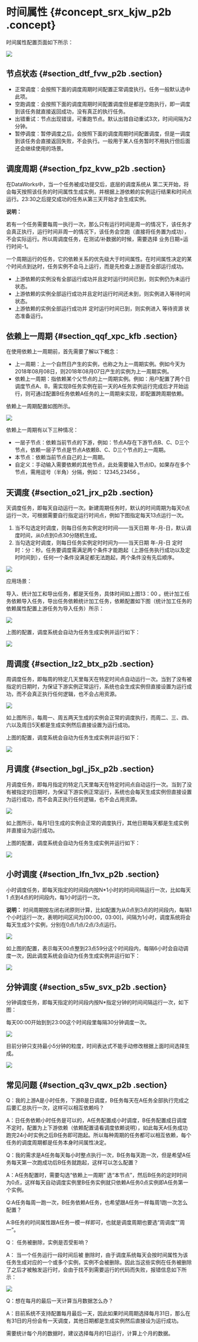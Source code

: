 # 时间属性 {#concept_srx_kjw_p2b .concept}

时间属性配置页面如下所示：

![](http://static-aliyun-doc.oss-cn-hangzhou.aliyuncs.com/assets/img/16302/15390517577912_zh-CN.png)

## 节点状态 {#section_dtf_fvw_p2b .section}

-   正常调度：会按照下面的调度周期时间配置正常调度执行。任务一般默认选中此项。
-   空跑调度：会按照下面的调度周期时间配置调度但是都是空跑执行，即一调度到该任务就直接返回成功，没有真正的执行任务。
-   出错重试：节点出现错误，可重跑节点。默认出错自动重试3次，时间间隔为2分钟。
-   暂停调度：暂停调度之后，会按照下面的调度周期时间配置调度，但是一调度到该任务会直接返回失败，不会执行。一般用于某人任务暂时不用执行但后面还会继续使用的场景。

## 调度周期 {#section_fpz_kvw_p2b .section}

在DataWorks中，当一个任务被成功提交后，底层的调度系统从 第二天开始，将会每天按照该任务的时间属性生成实例，并根据上游依赖的实例运行结果和时间点运行。23:30之后提交成功的任务从第三天开始才会生成实例。

**说明：** 

若有一个任务需要每周一执行一次，那么只有运行时间是周一的情况下，该任务才会真正执行，运行时间非周一的情况下，该任务会空跑（直接将任务置为成功），不会实际运行。所以周调度任务，在测试/补数据的时候，需要选择 业务日期=运行时间-1。

一个周期运行的任务，它的依赖关系的优先级大于时间属性。在时间属性决定的某个时间点到达时，任务实例不会马上运行，而是先检查上游是否全部运行成功。

-   上游依赖的实例没有全部运行成功并且定时运行时间已到，则实例仍为未运行状态。
-   上游依赖的实例全部运行成功并且定时运行时间还未到，则实例进入等待时间状态。
-   上游依赖的实例全部运行成功并 定时运行时间已到，则实例进入 等待资源 状态准备运行。

## 依赖上一周期 {#section_qqf_xpc_kfb .section}

在使用依赖上一周期前，首先需要了解以下概念：

-   上一周期：上一个自然日产生的实例，也称之为上一周期实例。例如今天为2018年08月08日，则2018年08月07日产生的实例为上一周期实例。
-   依赖上一周期：指依赖某个父节点的上一周期实例。例如：用户配置了两个日调度节点A、B，需实现B任务实例在前一天的A任务实例运行完成后才开始运行，则可通过配置B任务依赖A任务的上一周期来实现，即配置跨周期依赖。

依赖上一周期配置如图所示。

![](http://static-aliyun-doc.oss-cn-hangzhou.aliyuncs.com/assets/img/16302/153905175713394_zh-CN.png)

依赖上一周期有以下三种情况：

-   一层子节点：依赖当前节点的下游，例如：节点A存在下游节点B、C、D三个节点，依赖一层子节点是节点A依赖B、C、D三个节点的上一周期。
-   本节点：依赖当前节点自己的上一周期。
-   自定义：手动输入需要依赖的其他节点，此处需要输入节点ID。如果存在多个节点，需用逗号（半角）分隔，例如： 12345,23456 。

## 天调度 {#section_o21_jrx_p2b .section}

天调度任务，即每天自动运行一次。新建周期任务时，默认的时间周期为每天0点运行一次，可根据需要自行指定运行时间点，例如下图指定每天13点运行一次。

1.  当不勾选定时调度，则每日任务实例定时时间——当天日期 年-月-日，默认调度时间，从0点到0点30分随机生成。
2.  当勾选定时调度，则每日任务实例定时时间为——当天日期 年-月-日 定时时：分：秒。任务要调度需满足两个条件才能跑起（上游任务执行成功以及定时时间到），任何一个条件没满足都无法跑起，两个条件没有先后顺序。

![](http://static-aliyun-doc.oss-cn-hangzhou.aliyuncs.com/assets/img/16302/15390517587913_zh-CN.png)

应用场景：

导入、统计加工和导出任务，都是天任务，具体时间如上图13：00 。统计加工任务依赖导入任务，导出任务依赖统计加工任务，依赖配置如下图（统计加工任务的依赖属性配置上游任务为导入任务）所示：

![](http://static-aliyun-doc.oss-cn-hangzhou.aliyuncs.com/assets/img/16302/15390517587914_zh-CN.png)

上图的配置，调度系统会自动为任务生成实例并运行如下：

![](http://static-aliyun-doc.oss-cn-hangzhou.aliyuncs.com/assets/img/16302/15390517587915_zh-CN.png)

## 周调度 {#section_lz2_btx_p2b .section}

周调度任务，即每周的特定几天里每天在特定时间点自动运行一次。当到了没有被指定的日期时，为保证下游实例正常运行，系统也会生成实例但直接设置为运行成功，而不会真正执行任何逻辑，也不会占用资源。

![](http://static-aliyun-doc.oss-cn-hangzhou.aliyuncs.com/assets/img/16302/15390517587916_zh-CN.png)

如上图所示，每周一、周五两天生成的实例会正常的调度执行，而周二、三、四、六以及周日5天都是生成实例然后直接设置为运行成功。

上图的配置，调度系统会自动为任务生成实例并运行如下：

![](http://static-aliyun-doc.oss-cn-hangzhou.aliyuncs.com/assets/img/16302/15390517587917_zh-CN.png)

## 月调度 {#section_bgl_j5x_p2b .section}

月调度任务，即每月指定的特定几天里每天在特定时间点自动运行一次。当到了没有被指定的日期时，为保证下游实例正常运行，系统也会每天生成实例但直接设置为运行成功，而不会真正执行任何逻辑，也不会占用资源。

![](http://static-aliyun-doc.oss-cn-hangzhou.aliyuncs.com/assets/img/16302/15390517587918_zh-CN.png)

如上图所示，每月1日生成的实例会正常的调度执行，其他日期每天都是生成实例并直接设为运行成功。

上图的配置，调度系统会自动为任务生成实例并运行如下：

![](http://static-aliyun-doc.oss-cn-hangzhou.aliyuncs.com/assets/img/16302/15390517587919_zh-CN.png)

## 小时调度 {#section_lfn_1vx_p2b .section}

小时调度任务，即每天指定的时间段内按N\*1小时的时间间隔运行一次，比如每天1 点到4点的时间段内，每1小时运行一次。

**说明：** 时间周期按左闭右闭原则计算，比如配置为从0点到3点的时间段内，每隔1个小时运行一次，表明时间区间为\[00:00，03:00\]，间隔为1小时，调度系统将会每天生成3个实例，分别在0点/1点/2点/3点运行。

![](http://static-aliyun-doc.oss-cn-hangzhou.aliyuncs.com/assets/img/16302/15390517587920_zh-CN.png)

如上图的配置，表示每天00点整到23点59分这个时间段内，每隔6小时会自动调度一次，因此调度系统会自动为任务生成实例并运行如下：

![](http://static-aliyun-doc.oss-cn-hangzhou.aliyuncs.com/assets/img/16302/15390517587921_zh-CN.png)

## 分钟调度 {#section_s5w_svx_p2b .section}

分钟调度任务，即每天指定的时间段内按N\*指定分钟的时间间隔运行一次，如下图：

每天00:00开始到到23:00这个时间段里每隔30分钟调度一次。

![](http://static-aliyun-doc.oss-cn-hangzhou.aliyuncs.com/assets/img/16302/15390517587922_zh-CN.png)

目前分钟只支持最小5分钟的粒度，时间表达式不能手动修改根据上面时间选择生成。

![](http://static-aliyun-doc.oss-cn-hangzhou.aliyuncs.com/assets/img/16302/15390517587923_zh-CN.png)

## 常见问题 {#section_q3v_qwx_p2b .section}

Q：我的上游A是小时任务，下游B是日调度，B任务每天在A任务全部执行完成之后要汇总执行一次，这样可以相互依赖吗？

A：日任务依赖小时任务是可以的，A任务配置成小时调度，B任务配置成日调度不定时，配置为上下游依赖（依赖配置请看调度依赖说明），如此每天A任务成功跑完24小时实例之后B任务即可跑起。所以每种周期的任务都可以相互依赖，每个任务的调度周期都是任务本身时间属性决定。

Q：我的需求是A任务每天每小时整点执行一次，B任务每天跑一次，但是希望A任务每天第一次跑成功后B任务就跑起，这样可以怎么配置？

A：A任务配置时，需要勾选“依赖上一周期” 选“本节点”，然后B任务的定时时间为0点，这样每天自动调度实例里B任务实例就只依赖A任务0点实例即A任务第一个实例。

Q:A任务每周一跑一次，B任务依赖A任务，也希望跟A任务一样每周1跑一次怎么配置？

A:B任务的时间属性跟A任务一模一样即可，也就是调度周期也要选“周调度”“周一”。

Q： 任务被删除，实例是否受影响？

A： 当一个任务运行一段时间后被 删除时，由于调度系统每天会按时间属性为该任务生成对应的一个或多个实例，实例不会被删除。因此当这些实例在任务被删除了之后才被触发运行时，会由于找不到需要运行的代码而失败，报错信息如下所示：

![](http://static-aliyun-doc.oss-cn-hangzhou.aliyuncs.com/assets/img/16302/15390517587924_zh-CN.png)

Q：想在每月的最后一天计算当月数据怎么办？

A：目前系统不支持配置每月最后一天，因此如果时间周期选择每月31日，那么在有31日的月份会有一天调度，其他日期都是生成实例然后直接设为运行成功。

需要统计每个月的数据时，建议选择每月的1日运行，计算上个月的数据。

